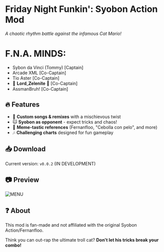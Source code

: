 # Friday Night Funkin': Syobon Action Mod  
*A chaotic rhythm battle against the infamous Cat Mario!*  

# F.N.A. MINDS:
  * Sybon da Vinci (Tommy) [Captain]
  * Arcade XML [Co-Captain]
  * Tio Aster [Co-Captain]
  * 👾 𝐋𝐨𝐫𝐝_𝐙𝐞𝐥𝐞𝐧𝐢𝐭𝐞 👾 [Co-Captain]
  * AssmanBruh! [Co-Captain]
  
## 🔥 Features  
- 🎤 **Custom songs & remixes** with a mischievous twist  
- 🐱 **Syobon as opponent** - expect tricks and chaos!  
- 🧅 **Meme-tastic references** (Fernanfloo, "Cebolla con pelo", and more)  
- 🎶 **Challenging charts** designed for fun gameplay  

## 📥 Download  
Current version: `v0.0.2` (IN DEVELOPMENT)

## 📷 Preview  
![MENU](https://github.com/AssmanBruh/Friday-No-Action----SYOBON-/blob/main/.github/previews/image.png?raw=true)

## ❓ About  
This mod is fan-made and not affiliated with the original Syobon Action/Fernanfloo.  

Think you can out-rap the ultimate troll cat? **Don't let his tricks break your combo!**  
